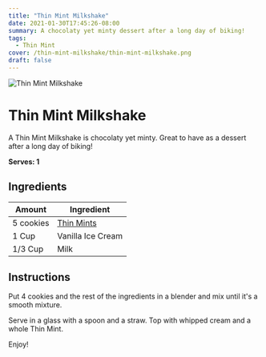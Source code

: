 ```yaml
---
title: "Thin Mint Milkshake"
date: 2021-01-30T17:45:26-08:00
summary: A chocolaty yet minty dessert after a long day of biking!
tags:
  - Thin Mint
cover: /thin-mint-milkshake/thin-mint-milkshake.png
draft: false
---
```


![Thin Mint Milkshake](/thin-mint-milkshake/thin-mint-milkshake_300.png)

# Thin Mint Milkshake

A Thin Mint Milkshake is chocolaty yet minty. Great to have as a dessert after a long day of biking!

**Serves: 1**

## Ingredients

|Amount| Ingredient |
|------|------------|
|5 cookies | [Thin Mints][thin mints] |
|1 Cup |  Vanilla Ice Cream |
|1/3 Cup | Milk |

## Instructions

Put 4 cookies and the rest of the ingredients in a blender and mix until it's a smooth mixture.

Serve in a glass with a spoon and a straw. Top with whipped cream and a whole Thin Mint.

Enjoy!

[thin mints]: https://digitalcookie.girlscouts.org/scout/tricia226573#tmint
